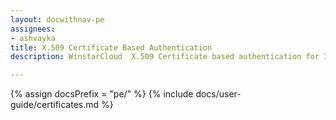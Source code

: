 ```yaml
---
layout: docwithnav-pe
assignees:
- ashvayka
title: X.509 Certificate Based Authentication
description: WinstarCloud  X.509 Certificate based authentication for IoT devices and projects.

---
```


{% assign docsPrefix = "pe/" %}
{% include docs/user-guide/certificates.md %}